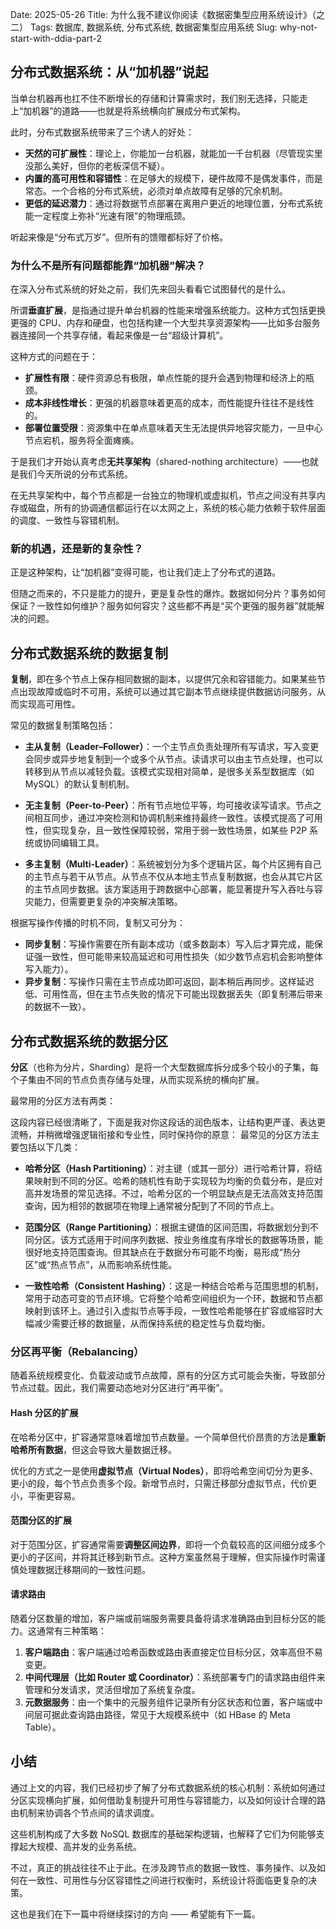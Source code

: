 Date: 2025-05-26
Title: 为什么我不建议你阅读《数据密集型应用系统设计》（之二）
Tags: 数据库, 数据系统, 分布式系统, 数据密集型应用系统
Slug: why-not-start-with-ddia-part-2

## 分布式数据系统：从“加机器”说起

当单台机器再也扛不住不断增长的存储和计算需求时，我们别无选择，只能走上“加机器”的道路——也就是将系统横向扩展成分布式架构。

此时，分布式数据系统带来了三个诱人的好处：

* **天然的可扩展性**：理论上，你能加一台机器，就能加一千台机器（尽管现实里没那么美好，但你的老板深信不疑）。
* **内置的高可用性和容错性**：在足够大的规模下，硬件故障不是偶发事件，而是常态。一个合格的分布式系统，必须对单点故障有足够的冗余机制。
* **更低的延迟潜力**：通过将数据节点部署在离用户更近的地理位置，分布式系统能一定程度上弥补“光速有限”的物理瓶颈。

听起来像是“分布式万岁”。但所有的馈赠都标好了价格。

### 为什么不是所有问题都能靠“加机器”解决？

在深入分布式系统的好处之前，我们先来回头看看它试图替代的是什么。

所谓**垂直扩展**，是指通过提升单台机器的性能来增强系统能力。这种方式包括更换更强的 CPU、内存和硬盘，也包括构建一个大型共享资源架构——比如多台服务器连接同一个共享存储，看起来像是一台“超级计算机”。

这种方式的问题在于：

* **扩展性有限**：硬件资源总有极限，单点性能的提升会遇到物理和经济上的瓶颈。
* **成本非线性增长**：更强的机器意味着更高的成本，而性能提升往往不是线性的。
* **部署位置受限**：资源集中在单点意味着天生无法提供异地容灾能力，一旦中心节点宕机，服务将全面瘫痪。

于是我们才开始认真考虑**无共享架构**（shared-nothing architecture）——也就是我们今天所说的分布式系统。

在无共享架构中，每个节点都是一台独立的物理机或虚拟机，节点之间没有共享内存或磁盘，所有的协调通信都运行在以太网之上，系统的核心能力依赖于软件层面的调度、一致性与容错机制。

### 新的机遇，还是新的复杂性？

正是这种架构，让“加机器”变得可能，也让我们走上了分布式的道路。

但随之而来的，不只是能力的提升，更是复杂性的爆炸。数据如何分片？事务如何保证？一致性如何维护？服务如何容灾？这些都不再是“买个更强的服务器”就能解决的问题。

## 分布式数据系统的数据复制

**复制**，即在多个节点上保存相同数据的副本，以提供冗余和容错能力。如果某些节点出现故障或临时不可用，系统可以通过其它副本节点继续提供数据访问服务，从而实现高可用性。

常见的数据复制策略包括：

* **主从复制（Leader–Follower）**：一个主节点负责处理所有写请求，写入变更会同步或异步地复制到一个或多个从节点。读请求可以由主节点处理，也可以转移到从节点以减轻负载。该模式实现相对简单，是很多关系型数据库（如 MySQL）的默认复制机制。

* **无主复制（Peer-to-Peer）**：所有节点地位平等，均可接收读写请求。节点之间相互同步，通过冲突检测和协调机制来维持最终一致性。该模式提高了可用性，但实现复杂，且一致性保障较弱，常用于弱一致性场景，如某些 P2P 系统或协同编辑工具。

* **多主复制（Multi-Leader）**：系统被划分为多个逻辑片区，每个片区拥有自己的主节点与若干从节点。从节点不仅从本地主节点复制数据，也会从其它片区的主节点同步数据。该方案适用于跨数据中心部署，能显著提升写入吞吐与容灾能力，但需要更复杂的冲突解决策略。

根据写操作传播的时机不同，复制又可分为：

* **同步复制**：写操作需要在所有副本成功（或多数副本）写入后才算完成，能保证强一致性，但可能带来较高延迟和可用性损失（如少数节点宕机会影响整体写入能力）。
* **异步复制**：写操作只需在主节点成功即可返回，副本稍后再同步。这样延迟低、可用性高，但在主节点失败的情况下可能出现数据丢失（即复制滞后带来的数据不一致）。

## 分布式数据系统的数据分区

**分区**（也称为分片，Sharding）是将一个大型数据库拆分成多个较小的子集，每个子集由不同的节点负责存储与处理，从而实现系统的横向扩展。

最常用的分区方法有两类：

这段内容已经很清晰了，下面是我对你这段话的润色版本，让结构更严谨、表达更流畅，并稍微增强逻辑衔接和专业性，同时保持你的原意：
最常见的分区方法主要包括以下几类：

* **哈希分区（Hash Partitioning）**：对主键（或其一部分）进行哈希计算，将结果映射到不同的分区。哈希的随机性有助于实现较为均衡的负载分布，是应对高并发场景的常见选择。不过，哈希分区的一个明显缺点是无法高效支持范围查询，因为相邻的数据项在物理上通常被分配到了不同的节点上。

* **范围分区（Range Partitioning）**：根据主键值的区间范围，将数据划分到不同分区。该方式适用于时间序列数据、按业务维度有序增长的数据等场景，能很好地支持范围查询。但其缺点在于数据分布可能不均衡，易形成“热分区”或“热点节点”，从而影响系统性能。

* **一致性哈希（Consistent Hashing）**：这是一种结合哈希与范围思想的机制，常用于动态可变的节点环境。它将整个哈希空间组织为一个环，数据和节点都映射到该环上。通过引入虚拟节点等手段，一致性哈希能够在扩容或缩容时大幅减少需要迁移的数据量，从而保持系统的稳定性与负载均衡。

### 分区再平衡（Rebalancing）

随着系统规模变化、负载波动或节点故障，原有的分区方式可能会失衡，导致部分节点过载。因此，我们需要动态地对分区进行“再平衡”。

#### Hash 分区的扩展

在哈希分区中，扩容通常意味着增加节点数量。一个简单但代价昂贵的方法是**重新哈希所有数据**，但这会导致大量数据迁移。

优化的方式之一是使用**虚拟节点（Virtual Nodes）**，即将哈希空间切分为更多、更小的段，每个节点负责多个段。新增节点时，只需迁移部分虚拟节点，代价更小，平衡更容易。

#### 范围分区的扩展

对于范围分区，扩容通常需要**调整区间边界**，即将一个负载较高的区间细分成多个更小的子区间，并将其迁移到新节点。这种方案虽然易于理解，但实际操作时需谨慎处理数据迁移期间的一致性问题。

#### 请求路由

随着分区数量的增加，客户端或前端服务需要具备将请求准确路由到目标分区的能力。这通常有三种策略：

1. **客户端路由**：客户端通过哈希函数或路由表直接定位目标分区，效率高但不易变更。
2. **中间代理层（比如 Router 或 Coordinator）**：系统部署专门的请求路由组件来管理和分发请求，灵活但增加了系统复杂度。
3. **元数据服务**：由一个集中的元服务组件记录所有分区状态和位置，客户端或中间层可据此查询路由路径，常见于大规模系统中（如 HBase 的 Meta Table）。

## 小结

通过上文的内容，我们已经初步了解了分布式数据系统的核心机制：系统如何通过分区实现横向扩展，如何借助复制提升可用性与容错能力，以及如何设计合理的路由机制来协调各个节点间的请求调度。

这些机制构成了大多数 NoSQL 数据库的基础架构逻辑，也解释了它们为何能够支撑起大规模、高并发的业务系统。

不过，真正的挑战往往不止于此。在涉及跨节点的数据一致性、事务操作、以及如何在一致性、可用性与分区容错性之间进行权衡时，系统设计将面临更复杂的决策。

这也是我们在下一篇中将继续探讨的方向 —— 希望能有下一篇。
